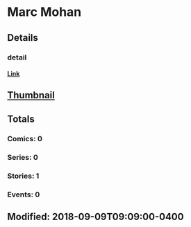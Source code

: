 # Marc  Mohan 
## Details
### detail
#### [Link](http://marvel.com/comics/creators/13530/marc_mohan?utm_campaign=apiRef&utm_source=225578a89fc76f3d20fbffda5d17a88d)
## [Thumbnail](http://i.annihil.us/u/prod/marvel/i/mg/b/40/image_not_available.jpg)
## Totals
### Comics: 0
### Series: 0
### Stories: 1
### Events: 0
## Modified: 2018-09-09T09:09:00-0400
